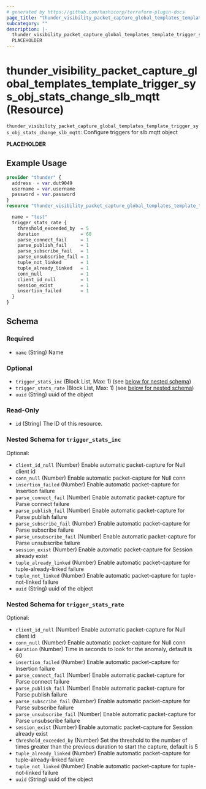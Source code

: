 ```yaml
---
# generated by https://github.com/hashicorp/terraform-plugin-docs
page_title: "thunder_visibility_packet_capture_global_templates_template_trigger_sys_obj_stats_change_slb_mqtt Resource - terraform-provider-thunder"
subcategory: ""
description: |-
  thunder_visibility_packet_capture_global_templates_template_trigger_sys_obj_stats_change_slb_mqtt: Configure triggers for slb.mqtt object
  PLACEHOLDER
---
```


# thunder_visibility_packet_capture_global_templates_template_trigger_sys_obj_stats_change_slb_mqtt (Resource)

`thunder_visibility_packet_capture_global_templates_template_trigger_sys_obj_stats_change_slb_mqtt`: Configure triggers for slb.mqtt object

__PLACEHOLDER__

## Example Usage

```terraform
provider "thunder" {
  address  = var.dut9049
  username = var.username
  password = var.password
}
resource "thunder_visibility_packet_capture_global_templates_template_trigger_sys_obj_stats_change_slb_mqtt" "thunder_visibility_packet_capture_global_templates_template_trigger_sys_obj_stats_change_slb_mqtt" {

  name = "test"
  trigger_stats_rate {
    threshold_exceeded_by  = 5
    duration               = 60
    parse_connect_fail     = 1
    parse_publish_fail     = 1
    parse_subscribe_fail   = 1
    parse_unsubscribe_fail = 1
    tuple_not_linked       = 1
    tuple_already_linked   = 1
    conn_null              = 1
    client_id_null         = 1
    session_exist          = 1
    insertion_failed       = 1
  }
}
```

<!-- schema generated by tfplugindocs -->
## Schema

### Required

- `name` (String) Name

### Optional

- `trigger_stats_inc` (Block List, Max: 1) (see [below for nested schema](#nestedblock--trigger_stats_inc))
- `trigger_stats_rate` (Block List, Max: 1) (see [below for nested schema](#nestedblock--trigger_stats_rate))
- `uuid` (String) uuid of the object

### Read-Only

- `id` (String) The ID of this resource.

<a id="nestedblock--trigger_stats_inc"></a>
### Nested Schema for `trigger_stats_inc`

Optional:

- `client_id_null` (Number) Enable automatic packet-capture for Null client id
- `conn_null` (Number) Enable automatic packet-capture for Null conn
- `insertion_failed` (Number) Enable automatic packet-capture for Insertion failure
- `parse_connect_fail` (Number) Enable automatic packet-capture for Parse connect failure
- `parse_publish_fail` (Number) Enable automatic packet-capture for Parse publish failure
- `parse_subscribe_fail` (Number) Enable automatic packet-capture for Parse subscribe failure
- `parse_unsubscribe_fail` (Number) Enable automatic packet-capture for Parse unsubscribe failure
- `session_exist` (Number) Enable automatic packet-capture for Session already exist
- `tuple_already_linked` (Number) Enable automatic packet-capture for tuple-already-linked failure
- `tuple_not_linked` (Number) Enable automatic packet-capture for tuple-not-linked failure
- `uuid` (String) uuid of the object


<a id="nestedblock--trigger_stats_rate"></a>
### Nested Schema for `trigger_stats_rate`

Optional:

- `client_id_null` (Number) Enable automatic packet-capture for Null client id
- `conn_null` (Number) Enable automatic packet-capture for Null conn
- `duration` (Number) Time in seconds to look for the anomaly, default is 60
- `insertion_failed` (Number) Enable automatic packet-capture for Insertion failure
- `parse_connect_fail` (Number) Enable automatic packet-capture for Parse connect failure
- `parse_publish_fail` (Number) Enable automatic packet-capture for Parse publish failure
- `parse_subscribe_fail` (Number) Enable automatic packet-capture for Parse subscribe failure
- `parse_unsubscribe_fail` (Number) Enable automatic packet-capture for Parse unsubscribe failure
- `session_exist` (Number) Enable automatic packet-capture for Session already exist
- `threshold_exceeded_by` (Number) Set the threshold to the number of times greater than the previous duration to start the capture, default is 5
- `tuple_already_linked` (Number) Enable automatic packet-capture for tuple-already-linked failure
- `tuple_not_linked` (Number) Enable automatic packet-capture for tuple-not-linked failure
- `uuid` (String) uuid of the object


